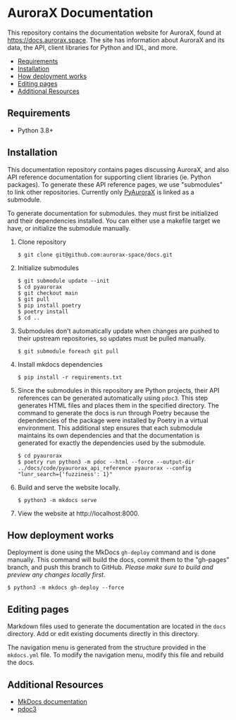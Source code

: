 # AuroraX Documentation

This repository contains the documentation website for AuroraX, found at https://docs.aurorax.space. The site has information about AuroraX and its data, the API, client libraries for Python and IDL, and more.

- [Requirements](#requirements)
- [Installation](#installation)
- [How deployment works](#how-deployment-works)
- [Editing pages](#editing-pages)
- [Additional Resources](#additional-resources)

## Requirements

- Python 3.8+

## Installation

This documentation repository contains pages discussing AuroraX, and also API reference documentation for supporting client libraries (ie. Python packages). To generate these API reference pages, we use "submodules" to link other repositories. Currently only [PyAuroraX](https://github.com/aurorax-space/pyaurorax) is linked as a submodule.

To generate documentation for submodules. they must first be initialized and their dependencies installed. You can either use a makefile target we have, or initialize the submodule manually.

1. Clone repository

    ```
    $ git clone git@github.com:aurorax-space/docs.git
    ```

2. Initialize submodules

    ```
    $ git submodule update --init
    $ cd pyaurorax
    $ git checkout main
    $ git pull
    $ pip install poetry
    $ poetry install
    $ cd ..
    ```

3. Submodules don't automatically update when changes are pushed to their upstream repositories, so updates must be pulled manually.

    ```
    $ git submodule foreach git pull
    ```

4. Install mkdocs dependencies

    ```
    $ pip install -r requirements.txt
    ```

5. Since the submodules in this repository are Python projects, their API references can be generated automatically using ```pdoc3```. This step generates HTML files and places them in the specified directory. The command to generate the docs is run through Poetry because the dependencies of the package were installed by Poetry in a virtual environment. This additional step ensures that each submodule maintains its own dependencies and that the documentation is generated for exactly the dependencies used by the submodule.

    ```
    $ cd pyaurorax
    $ poetry run python3 -m pdoc --html --force --output-dir ../docs/code/pyaurorax_api_reference pyaurorax --config "lunr_search={'fuzziness': 1}"
    ```

6. Build and serve the website locally.

    ```
    $ python3 -m mkdocs serve
    ```

7. View the website at http://localhost:8000.

## How deployment works

Deployment is done using the MkDocs ```gh-deploy``` command and is done manually. This command will build the docs, commit them to the "gh-pages" branch, and push this branch to GitHub. _Please make sure to build and preview any changes locally first_.

```
$ python3 -m mkdocs gh-deploy --force
```

## Editing pages

Markdown files used to generate the documentation are located in the ```docs``` directory. Add or edit existing documents directly in this directory.

The navigation menu is generated from the structure provided in the ```mkdocs.yml``` file. To modify the navigation menu, modify this file and rebuild the docs.

## Additional Resources

- [MkDocs documentation](https://www.mkdocs.org/)
- [pdoc3](https://pdoc3.github.io/pdoc/doc/pdoc/)
